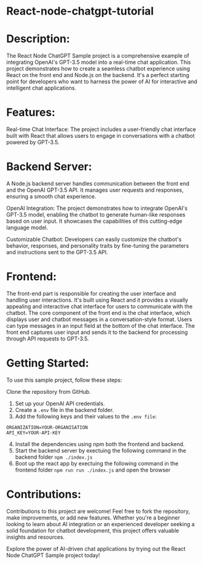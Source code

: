 # React-node-chatgpt-tutorial

# Description:

The React Node ChatGPT Sample project is a comprehensive example of integrating OpenAI's GPT-3.5 model into a real-time chat application.
This project demonstrates how to create a seamless chatbot experience using React on the front end and Node.js on the backend. It's a perfect starting point for developers who want to harness the power of AI for interactive and intelligent chat applications.

# Features:

Real-time Chat Interface: The project includes a user-friendly chat interface built with React that allows users to engage in conversations with a chatbot powered by GPT-3.5.

# Backend Server: 
A Node.js backend server handles communication between the front end and the OpenAI GPT-3.5 API. It manages user requests and responses, ensuring a smooth chat experience.

OpenAI Integration: The project demonstrates how to integrate OpenAI's GPT-3.5 model, enabling the chatbot to generate human-like responses based on user input. It showcases the capabilities of this cutting-edge language model.

Customizable Chatbot: Developers can easily customize the chatbot's behavior, responses, and personality traits by fine-tuning the parameters and instructions sent to the GPT-3.5 API.

# Frontend:
The front-end part is responsible for creating the user interface and handling user interactions. It's built using React and it provides a visually appealing and interactive chat interface for users to communicate with the chatbot.
The core component of the front end is the chat interface, which displays user and chatbot messages in a conversation-style format.
Users can type messages in an input field at the bottom of the chat interface.
The front end captures user input and sends it to the backend for processing through API requests to GPT-3.5.

# Getting Started:

To use this sample project, follow these steps:

Clone the repository from GitHub.
1. Set up your OpenAI API credentials.
2. Create a `.env` file in the backend folder.
3. Add the following keys and their values to the `.env file`: 
```
ORGANIZATION=YOUR-ORGANISATION
API_KEY=YOUR-API-KEY
```
4. Install the dependencies using npm both the frontend and backend.
5. Start the backend server by exectuing the following command in the backend folder `npm ./index.js`
6. Boot up the react app by exectuing the following command in the frontend folder `npm run run ./index.js` and open the browser

# Contributions:

Contributions to this project are welcome! Feel free to fork the repository, make improvements, or add new features. Whether you're a beginner looking to learn about AI integration or an experienced developer seeking a solid foundation for chatbot development, this project offers valuable insights and resources.

Explore the power of AI-driven chat applications by trying out the React Node ChatGPT Sample project today!
